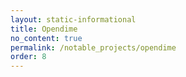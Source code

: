 ```yaml
---
layout: static-informational
title: Opendime
no_content: true
permalink: /notable_projects/opendime
order: 8
---
```


